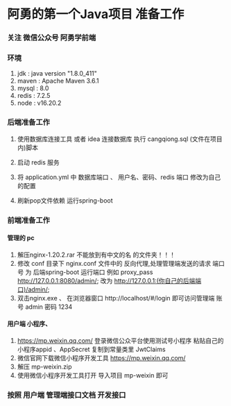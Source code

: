 # 阿勇的第一个Java项目 准备工作

### 关注 微信公众号  阿勇学前端

### 环境
1. jdk : java version "1.8.0_411"
2. maven : Apache Maven 3.6.1
3. mysql : 8.0
4. redis : 7.2.5
5. node : v16.20.2

###  后端准备工作
1. 使用数据库连接工具 或者 idea 连接数据库 执行 cangqiong.sql (文件在项目内)脚本
2. 启动  redis 服务
3. 将 application.yml 中  数据库端口 、 用户名、密码、redis 端口  修改为自己的配置

4. 刷新pop文件依赖 运行spring-boot

### 前端准备工作

#### 管理的 pc
1. 解压nginx-1.20.2.rar 不能放到有中文的名 的文件夹！！！
2. 修改 conf 目录下 nginx.conf 文件中的  反向代理,处理管理端发送的请求 端口号 为 后端spring-boot 运行端口
   例如 proxy_pass  http://127.0.0.1:8080/admin/;  改为 http://127.0.0.1:(你自己的后端端口)/admin/;
3. 双击nginx.exe 、 在浏览器窗口 http://localhost/#/login 即可访问管理端 账号   admin 密码 1234

#### 用户端 小程序、
1. https://mp.weixin.qq.com/ 登录微信公众平台使用测试号小程序 粘贴自己的小程序appid  、AppSecret 复制到常量类里 JwtClaims
2. 微信官网下载微信小程序开发工具 https://mp.weixin.qq.com/
3. 解压 mp-weixin.zip
4. 使用微信小程序开发工具打开 导入项目 mp-weixin 即可


### 按照 用户端 管理端接口文档 开发接口
